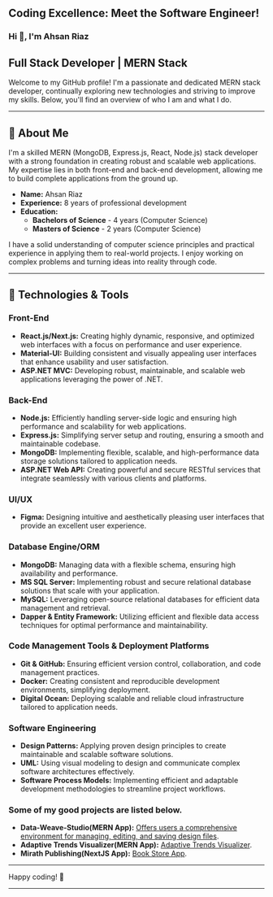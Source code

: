 ## Coding Excellence: Meet the Software Engineer!
### Hi 👋, I'm Ahsan Riaz 

## Full Stack Developer | MERN Stack
Welcome to my GitHub profile! I'm a passionate and dedicated MERN stack developer, continually exploring new technologies and striving to improve my skills. Below, you'll find an overview of who I am and what I do.

---

## 🚀 About Me

I'm a skilled MERN (MongoDB, Express.js, React, Node.js) stack developer with a strong foundation in creating robust and scalable web applications. My expertise lies in both front-end and back-end development, allowing me to build complete applications from the ground up.

- **Name:** Ahsan Riaz
- **Experience:** 8 years of professional development
- **Education:** 
  - **Bachelors of Science** - 4 years (Computer Science)
  - **Masters of Science** - 2 years (Computer Science)

I have a solid understanding of computer science principles and practical experience in applying them to real-world projects. I enjoy working on complex problems and turning ideas into reality through code.

---

## 🔧 Technologies & Tools

### Front-End
- **React.js/Next.js:** Creating highly dynamic, responsive, and optimized web interfaces with a focus on performance and user experience.
- **Material-UI:** Building consistent and visually appealing user interfaces that enhance usability and user satisfaction.
- **ASP.NET MVC:** Developing robust, maintainable, and scalable web applications leveraging the power of .NET.

### Back-End
- **Node.js:** Efficiently handling server-side logic and ensuring high performance and scalability for web applications.
- **Express.js:** Simplifying server setup and routing, ensuring a smooth and maintainable codebase.
- **MongoDB:** Implementing flexible, scalable, and high-performance data storage solutions tailored to application needs.
- **ASP.NET Web API:** Creating powerful and secure RESTful services that integrate seamlessly with various clients and platforms.

### UI/UX
- **Figma:** Designing intuitive and aesthetically pleasing user interfaces that provide an excellent user experience.

### Database Engine/ORM
- **MongoDB:** Managing data with a flexible schema, ensuring high availability and performance.
- **MS SQL Server:** Implementing robust and secure relational database solutions that scale with your application.
- **MySQL:** Leveraging open-source relational databases for efficient data management and retrieval.
- **Dapper & Entity Framework:** Utilizing efficient and flexible data access techniques for optimal performance and maintainability.

### Code Management Tools & Deployment Platforms
- **Git & GitHub:** Ensuring efficient version control, collaboration, and code management practices.
- **Docker:** Creating consistent and reproducible development environments, simplifying deployment.
- **Digital Ocean:** Deploying scalable and reliable cloud infrastructure tailored to application needs.

### Software Engineering
- **Design Patterns:** Applying proven design principles to create maintainable and scalable software solutions.
- **UML:** Using visual modeling to design and communicate complex software architectures effectively.
- **Software Process Models:** Implementing efficient and adaptable development methodologies to streamline project workflows.

### Some of my good projects are listed below.
- **Data-Weave-Studio(MERN App):** [Offers users a comprehensive environment for managing, editing, and saving design files](https://github.com/coderman1000/Data-Weave-Studio).
- **Adaptive Trends Visualizer(MERN App):** [Adaptive Trends Visualizer](https://github.com/coderman1000/Adaptive-Trends-Visualizer).
- **Mirath Publishing(NextJS App):** [Book Store App](https://github.com/coderman1000/Mirath-Publishing).

---

Happy coding! 🚀

---
 
